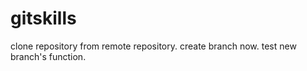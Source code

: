 # gitskills
clone repository from remote repository.
create branch now.
test new branch's function.
